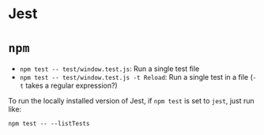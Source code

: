 # Jest

# `npm`

- `npm test -- test/window.test.js`: Run a single test file
- `npm test -- test/window.test.js -t Reload`: Run a single test in a file (`-t` takes a regular expression?)

To run the locally installed version of Jest, if `npm test` is set to `jest`, just run like:

    npm test -- --listTests
